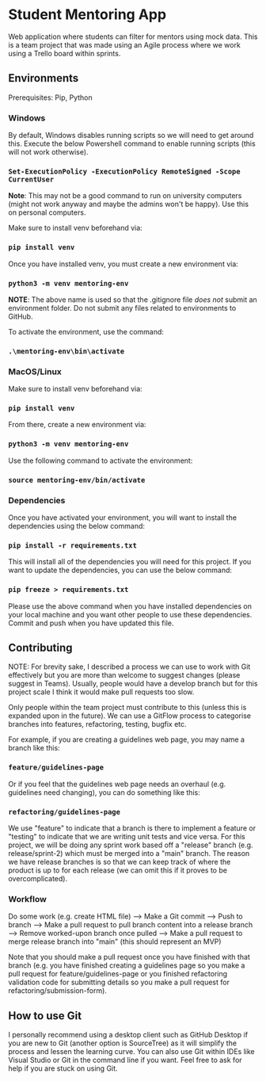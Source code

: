 # Student Mentoring App
Web application where students can filter for mentors using mock data. This is a team project that was made using an Agile process where we work using a Trello board within sprints.

## Environments
Prerequisites: Pip, Python

### Windows
By default, Windows disables running scripts so we will need to get around this. Execute the below Powershell command to enable running scripts (this will not work otherwise).

### `Set-ExecutionPolicy -ExecutionPolicy RemoteSigned -Scope CurrentUser`

**Note**: This may not be a good command to run on university computers (might not work anyway and maybe the admins won't be happy). Use this on personal computers.

Make sure to install venv beforehand via:

### `pip install venv`

Once you have installed venv, you must create a new environment via:

### `python3 -m venv mentoring-env`

**NOTE**: The above name is used so that the .gitignore file *does not* submit an environment folder. Do not submit any files related to environments to GitHub.

To activate the environment, use the command: 
### `.\mentoring-env\bin\activate`

### MacOS/Linux
Make sure to install venv beforehand via:
### `pip install venv`

From there, create a new environment via:
### `python3 -m venv mentoring-env`

Use the following command to activate the environment:
### `source mentoring-env/bin/activate`

### Dependencies
Once you have activated your environment, you will want to install the dependencies using the below command:

### `pip install -r requirements.txt`

This will install all of the dependencies you will need for this project. If you want to update the dependencies, you can use the below command:

### `pip freeze > requirements.txt`

Please use the above command when you have installed dependencies on your local machine and you want other people to use these dependencies. Commit and push when you have updated this file.

## Contributing
NOTE: For brevity sake, I described a process we can use to work with Git effectively but you are more than welcome to suggest changes (please suggest in Teams). Usually, people would have a develop branch but for this project scale I think it would make pull requests too slow.

Only people within the team project must contribute to this (unless this is expanded upon in the future). We can use a GitFlow process to categorise branches into features, refactoring, testing, bugfix etc.

For example, if you are creating a guidelines web page, you may name a branch like this:

### `feature/guidelines-page`

Or if you feel that the guidelines web page needs an overhaul (e.g. guidelines need changing), you can do something like this:

### `refactoring/guidelines-page`

We use "feature" to indicate that a branch is there to implement a feature or "testing" to indicate that we are writing unit tests and vice versa. For this project, we will be doing any sprint work based off a "release" branch (e.g. release/sprint-2) which must be merged into a "main" branch. The reason we have release branches is so that we can keep track of where the product is up to for each release (we can omit this if it proves to be overcomplicated).

### Workflow
Do some work (e.g. create HTML file) --> Make a Git commit --> Push to branch --> Make a pull request to pull branch content into a release branch --> Remove worked-upon branch once pulled --> Make a pull request to merge release branch into "main" (this should represent an MVP)

Note that you should make a pull request once you have finished with that branch (e.g. you have finished creating a guidelines page so you make a pull request for feature/guidelines-page or you finished refactoring validation code for submitting details so you make a pull request for refactoring/submission-form).

## How to use Git
I personally recommend using a desktop client such as GitHub Desktop if you are new to Git (another option is SourceTree) as it will simplify the process and lessen the learning curve. You can also use Git within IDEs like Visual Studio or Git in the command line if you want. Feel free to ask for help if you are stuck on using Git.

